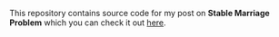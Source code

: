 This repository contains source code for my post on **Stable Marriage Problem** which you can check it out [here](https://harshmatharu.com/blog/stable-marriage-problem).